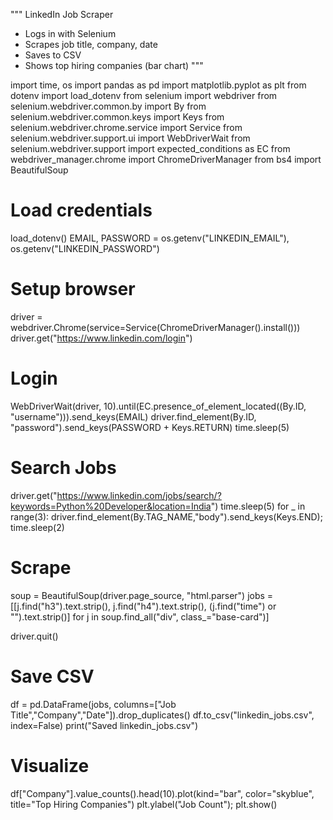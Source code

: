 """
LinkedIn Job Scraper
- Logs in with Selenium
- Scrapes job title, company, date
- Saves to CSV
- Shows top hiring companies (bar chart)
"""

import time, os
import pandas as pd
import matplotlib.pyplot as plt
from dotenv import load_dotenv
from selenium import webdriver
from selenium.webdriver.common.by import By
from selenium.webdriver.common.keys import Keys
from selenium.webdriver.chrome.service import Service
from selenium.webdriver.support.ui import WebDriverWait
from selenium.webdriver.support import expected_conditions as EC
from webdriver_manager.chrome import ChromeDriverManager
from bs4 import BeautifulSoup

# Load credentials
load_dotenv()
EMAIL, PASSWORD = os.getenv("LINKEDIN_EMAIL"), os.getenv("LINKEDIN_PASSWORD")

# Setup browser
driver = webdriver.Chrome(service=Service(ChromeDriverManager().install()))
driver.get("https://www.linkedin.com/login")

# Login
WebDriverWait(driver, 10).until(EC.presence_of_element_located((By.ID, "username"))).send_keys(EMAIL)
driver.find_element(By.ID, "password").send_keys(PASSWORD + Keys.RETURN)
time.sleep(5)

# Search Jobs
driver.get("https://www.linkedin.com/jobs/search/?keywords=Python%20Developer&location=India")
time.sleep(5)
for _ in range(3): driver.find_element(By.TAG_NAME,"body").send_keys(Keys.END); time.sleep(2)

# Scrape
soup = BeautifulSoup(driver.page_source, "html.parser")
jobs = [[j.find("h3").text.strip(), j.find("h4").text.strip(), (j.find("time") or "").text.strip()]
        for j in soup.find_all("div", class_="base-card")]

driver.quit()

# Save CSV
df = pd.DataFrame(jobs, columns=["Job Title","Company","Date"]).drop_duplicates()
df.to_csv("linkedin_jobs.csv", index=False)
print("Saved linkedin_jobs.csv")

# Visualize
df["Company"].value_counts().head(10).plot(kind="bar", color="skyblue", title="Top Hiring Companies")
plt.ylabel("Job Count"); plt.show()
